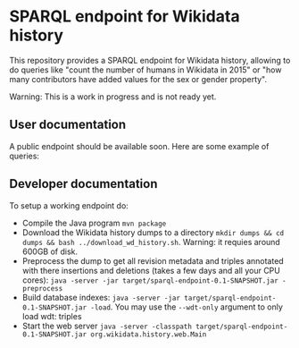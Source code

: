 SPARQL endpoint for Wikidata history
====================================

This repository provides a SPARQL endpoint for Wikidata history, allowing to do queries like "count the number of humans in Wikidata in 2015" or "how many contributors have added values for the sex or gender property".

Warning: This is a work in progress and is not ready yet.


## User documentation

A public endpoint should be available soon. Here are some example of queries:




## Developer documentation

To setup a working endpoint do:

* Compile the Java program `mvn package`
* Download the Wikidata history dumps to a directory `mkdir dumps && cd dumps && bash ../download_wd_history.sh`. Warning: it requies around 600GB of disk.
* Preprocess the dump to get all revision metadata and triples annotated with there insertions and deletions (takes a few days and all your CPU cores): `java -server -jar target/sparql-endpoint-0.1-SNAPSHOT.jar -preprocess`
* Build database indexes: `java -server -jar target/sparql-endpoint-0.1-SNAPSHOT.jar -load`. You may use the `--wdt-only` argument to only load wdt: triples
* Start the web server `java -server -classpath target/sparql-endpoint-0.1-SNAPSHOT.jar org.wikidata.history.web.Main`